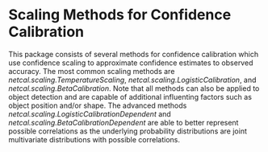 # Scaling Methods for Confidence Calibration

This package consists of several methods for confidence calibration which use confidence scaling to approximate
confidence estimates to observed accuracy. The most common scaling methods are
*netcal.scaling.TemperatureScaling*, *netcal.scaling.LogisticCalibration*, and *netcal.scaling.BetaCalibration*.
Note that all methods can also be applied to object detection and are capable of additional influenting factors
such as object position and/or shape.
The advanced methods *netcal.scaling.LogisticCalibrationDependent* and *netcal.scaling.BetaCalibrationDependent*
are able to better represent possible correlations as the underlying probability distributions are joint
multivariate distributions with possible correlations.